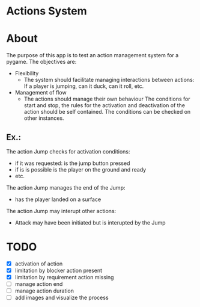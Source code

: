 # Actions System

# About
The purpose of this app is to test an action management system for a pygame.
The objectives are:
* Flexibility
    * The system should facilitate managing interactions between actions:
        If a player is jumping, can it duck, can it roll, etc.
* Management of flow
    * The actions should manage their own behaviour
        The conditions for start and stop, the rules for the activation and deactivation of the action should be self contained.
        The conditions can be checked on other instances.
## Ex.:
The action Jump checks for activation conditions:
* if it was requested: is the jump button pressed
* if is is possible is the player on the ground and ready
* etc.

The action Jump manages the end of the Jump:
* has the player landed on a surface

The action Jump may interupt other actions:
* Attack may have been initiated but is interupted by the Jump

# TODO
* [x] activation of action
* [x] limitation by blocker action present
* [x] limitation by requirement action missing
* [ ] manage action end
* [ ] manage action duration
* [ ] add images and visualize the process
